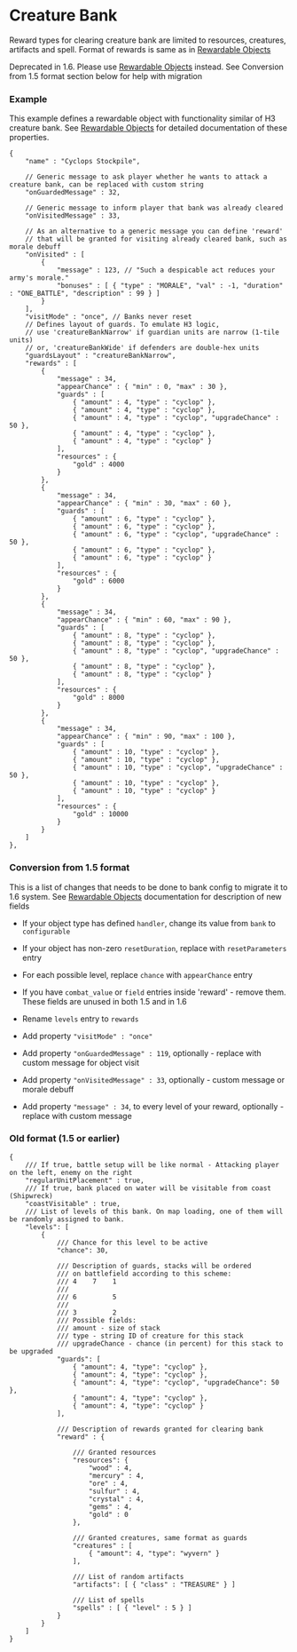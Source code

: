 # Creature Bank

Reward types for clearing creature bank are limited to resources, creatures, artifacts and spell.
Format of rewards is same as in [Rewardable Objects](Rewardable.md)

Deprecated in 1.6. Please use [Rewardable Objects](Rewardable.md) instead. See Conversion from 1.5 format section below for help with migration

### Example

This example defines a rewardable object with functionality similar of H3 creature bank.
See [Rewardable Objects](Rewardable.md) for detailed documentation of these properties.

```jsonc
{
	"name" : "Cyclops Stockpile",

	// Generic message to ask player whether he wants to attack a creature bank, can be replaced with custom string
	"onGuardedMessage" : 32, 
	
	// Generic message to inform player that bank was already cleared
	"onVisitedMessage" : 33, 
	
	// As an alternative to a generic message you can define 'reward' 
	// that will be granted for visiting already cleared bank, such as morale debuff
	"onVisited" : [ 
		{
			"message" : 123, // "Such a despicable act reduces your army's morale."
			"bonuses" : [ { "type" : "MORALE", "val" : -1, "duration" : "ONE_BATTLE", "description" : 99 } ]
		}
	],
	"visitMode" : "once", // Banks never reset
	// Defines layout of guards. To emulate H3 logic, 
	// use 'creatureBankNarrow' if guardian units are narrow (1-tile units)
	// or, 'creatureBankWide' if defenders are double-hex units
	"guardsLayout" : "creatureBankNarrow",
	"rewards" : [
		{
			"message" : 34,
			"appearChance" : { "min" : 0, "max" : 30 },
			"guards" : [
				{ "amount" : 4, "type" : "cyclop" },
				{ "amount" : 4, "type" : "cyclop" },
				{ "amount" : 4, "type" : "cyclop", "upgradeChance" : 50 },
				{ "amount" : 4, "type" : "cyclop" },
				{ "amount" : 4, "type" : "cyclop" }
			],
			"resources" : {
				"gold" : 4000
			}
		},
		{
			"message" : 34,
			"appearChance" : { "min" : 30, "max" : 60 },
			"guards" : [
				{ "amount" : 6, "type" : "cyclop" },
				{ "amount" : 6, "type" : "cyclop" },
				{ "amount" : 6, "type" : "cyclop", "upgradeChance" : 50 },
				{ "amount" : 6, "type" : "cyclop" },
				{ "amount" : 6, "type" : "cyclop" }
			],
			"resources" : {
				"gold" : 6000
			}
		},
		{
			"message" : 34,
			"appearChance" : { "min" : 60, "max" : 90 },
			"guards" : [
				{ "amount" : 8, "type" : "cyclop" },
				{ "amount" : 8, "type" : "cyclop" },
				{ "amount" : 8, "type" : "cyclop", "upgradeChance" : 50 },
				{ "amount" : 8, "type" : "cyclop" },
				{ "amount" : 8, "type" : "cyclop" }
			],
			"resources" : {
				"gold" : 8000
			}
		},
		{
			"message" : 34,
			"appearChance" : { "min" : 90, "max" : 100 },
			"guards" : [
				{ "amount" : 10, "type" : "cyclop" },
				{ "amount" : 10, "type" : "cyclop" },
				{ "amount" : 10, "type" : "cyclop", "upgradeChance" : 50 },
				{ "amount" : 10, "type" : "cyclop" },
				{ "amount" : 10, "type" : "cyclop" }
			],
			"resources" : {
				"gold" : 10000
			}
		}
	]
},
```

### Conversion from 1.5 format

This is a list of changes that needs to be done to bank config to migrate it to 1.6 system. See [Rewardable Objects](Rewardable.md) documentation for description of new fields

- If your object type has defined `handler`, change its value from `bank` to `configurable`

- If your object has non-zero `resetDuration`, replace with `resetParameters` entry

- For each possible level, replace `chance` with `appearChance` entry

- If you have `combat_value` or `field` entries inside 'reward' - remove them. These fields are unused in both 1.5 and in 1.6

- Rename `levels` entry to `rewards`

- Add property `"visitMode" : "once"`
- Add property `"onGuardedMessage" : 119`, optionally - replace with custom message for object visit
- Add property `"onVisitedMessage" : 33`, optionally - custom message or morale debuff
- Add property `"message" : 34`, to every level of your reward, optionally - replace with custom message

### Old format (1.5 or earlier)

``` jsonc
{
	/// If true, battle setup will be like normal - Attacking player on the left, enemy on the right
	"regularUnitPlacement" : true,
	/// If true, bank placed on water will be visitable from coast (Shipwreck)
	"coastVisitable" : true,
	/// List of levels of this bank. On map loading, one of them will be randomly assigned to bank.
	"levels": [
		{
			/// Chance for this level to be active
			"chance": 30,

			/// Description of guards, stacks will be ordered
			/// on battlefield according to this scheme:
			/// 4    7    1
			/// 
			/// 6         5
			/// 
			/// 3         2
			/// Possible fields:
			/// amount - size of stack
			/// type - string ID of creature for this stack
			/// upgradeChance - chance (in percent) for this stack to be upgraded
			"guards": [
				{ "amount": 4, "type": "cyclop" },
				{ "amount": 4, "type": "cyclop" },
				{ "amount": 4, "type": "cyclop", "upgradeChance": 50 },
				{ "amount": 4, "type": "cyclop" },
				{ "amount": 4, "type": "cyclop" }
			],

			/// Description of rewards granted for clearing bank
			"reward" : {

				/// Granted resources
				"resources": {
					"wood" : 4,
					"mercury" : 4,
					"ore" : 4,
					"sulfur" : 4,
					"crystal" : 4,
					"gems" : 4,
					"gold" : 0
				},

				/// Granted creatures, same format as guards
				"creatures" : [
					{ "amount": 4, "type": "wyvern" }
				],

				/// List of random artifacts
				"artifacts": [ { "class" : "TREASURE" } ]

				/// List of spells
				"spells" : [ { "level" : 5 } ]
			} 
		}
	]
}

```
